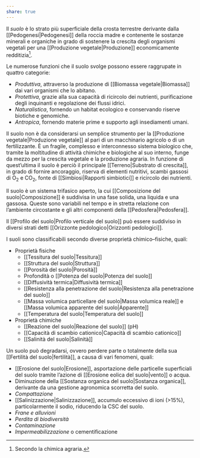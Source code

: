 ```yaml
---
share: true
---
```

Il *suolo* è lo strato più superficiale della crosta terrestre derivante dalla [[Pedogenesi|Pedogenesi]] della roccia madre e contenente le sostanze minerali e organiche in grado di sostenere la crescita degli organismi vegetali per una [[Produzione vegetale|Produzione]] economicamente redditizia[^1].

Le numerose funzioni che il suolo svolge possono essere raggrupate in quattro categorie:
- *Produttiva*, attraverso la produzione di [[Biomassa vegetale|Biomassa]] dai vari organismi che lo abitano.
- *Protettiva*, grazie alla sua capacità di ricircolo dei nutrienti, purificazione degli inquinanti e regolazione dei flussi idrici.
- *Naturalistica*, fornendo un habitat ecologico e conservando riserve biotiche e genomiche.
- *Antropica*, fornendo materie prime e supporto agli insediamenti umani.

Il suolo non è da considerarsi un semplice strumento per la [[Produzione vegetale|Produzione vegetale]] al pari di un macchinario agricolo o di un fertilizzante. È un fragile, complesso e interconnesso sistema biologico che, tramite la moltitudine di attività chimiche e biologiche al suo interno, funge da mezzo per la crescita vegetale e la produzione agraria.
In funzione di quest’ultima il suolo è perciò il principale [[Terreno|Substrato di crescita]], in grado di fornire ancoraggio, riserva di elementi nutritivi, scambi gassosi di O<sub>2</sub> e CO<sub>2</sub>, fonte di [[Simbiosi|Rapporti simbiotici]] e ricircolo dei nutrienti.

Il suolo è un sistema trifasico aperto, la cui [[Composizione del suolo|Composizione]] è suddivisa in una fase solida, una liquida e una gassosa. Queste sono variabili nel tempo e in stretta relazione con l’ambiente circostante e gli altri componenti della [[Pedosfera|Pedosfera]].

Il [[Profilo del suolo|Profilo verticale del suolo]] può essere suddiviso in diversi strati detti [[Orizzonte pedologico|Orizzonti pedologici]].

I suoli sono classificabili secondo diverse proprietà chimico–fisiche, quali:
- Proprietà fisiche
	- [[Tessitura del suolo|Tessitura]]
	- [[Struttura del suolo|Struttura]]
	- [[Porosità del suolo|Porosità]]
	- Profondità o [[Potenza del suolo|Potenza del suolo]]
	- [[Diffusività termica|Diffusività termica]]
	- [[Resistenza alla penetrazione del suolo|Resistenza alla penetrazione del suolo]]
	- [[Massa volumica particellare del suolo|Massa volumica reale]] e [[Massa volumica apparente del suolo|Apparente]]
	- [[Temperatura del suolo|Temperatura del suolo]]
- Proprietà chimiche
	- [[Reazione del suolo|Reazione del suolo]] (pH)
	- [[Capacità di scambio cationico|Capacità di scambio cationico]]
	- [[Salinità del suolo|Salinità]]

Un suolo può degradarsi, ovvero perdere parte o totalmente della sua [[Fertilità del suolo|fertilità]], a causa di vari fenomeni, quali:
- [[Erosione del suolo|Erosione]], asportazione delle particelle superficiali del suolo tramite l’azione di [[Erosione eolica del suolo|vento]] o acqua.
- Diminuzione della [[Sostanza organica del suolo|Sostanza organica]], derivante da una gestione agronomica scorretta del suolo.
- *Compattazione*
- [[Salinizzazione|Salinizzazione]], accumulo eccessivo di ioni (>15%), particolarmente il sodio, riducendo la CSC del suolo.
- *Frane e alluvioni*
- *Perdita di biodiversità*
- *Contaminazione*
- *Impermeabilizzazione* o cementificazione

[^1]: Secondo la chimica agraria.